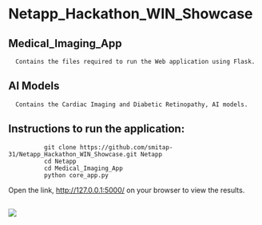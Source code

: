 # Netapp_Hackathon_WIN_Showcase     
## Medical_Imaging_App
      Contains the files required to run the Web application using Flask.

## AI Models      
      Contains the Cardiac Imaging and Diabetic Retinopathy, AI models.
    

## Instructions to run the application:             
              git clone https://github.com/smitap-31/Netapp_Hackathon_WIN_Showcase.git Netapp
              cd Netapp
              cd Medical_Imaging_App
              python core_app.py
      
Open the link, http://127.0.0.1:5000/ on your browser to view the results.
       

## <a href="https://github.com/smitap-31/Netapp_Hackathon_WIN_Showcase/graphs/contributors"><img src="https://img.shields.io/github/contributors/smitap-31/Netapp_Hackathon_WIN_Showcase"></a>   
